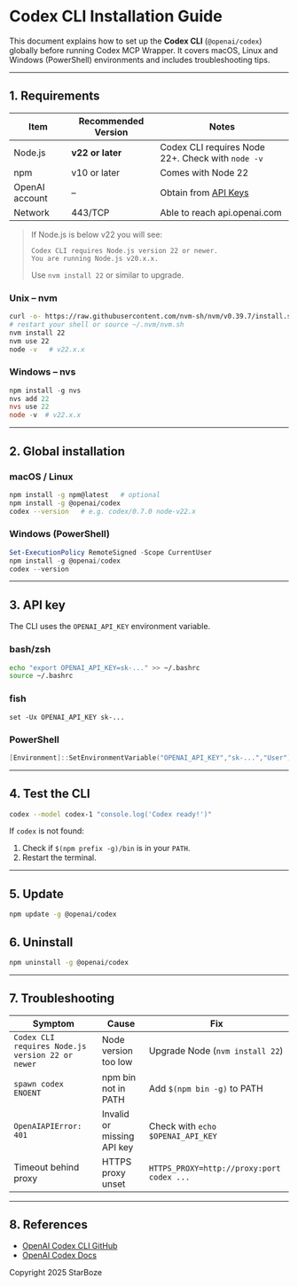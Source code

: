 # Codex CLI Installation Guide

This document explains how to set up the **Codex CLI** (`@openai/codex`) globally before running Codex MCP Wrapper. It covers macOS, Linux and Windows (PowerShell) environments and includes troubleshooting tips.

---

## 1. Requirements

| Item | Recommended Version | Notes |
| --- | --- | --- |
| Node.js | **v22 or later** | Codex CLI requires Node 22+. Check with `node -v` |
| npm | v10 or later | Comes with Node 22 |
| OpenAI account | – | Obtain from [API Keys](https://platform.openai.com/account/api-keys) |
| Network | 443/TCP | Able to reach api.openai.com |

> If Node.js is below v22 you will see:
> ```
> Codex CLI requires Node.js version 22 or newer.
> You are running Node.js v20.x.x.
> ```
> Use `nvm install 22` or similar to upgrade.

### Unix – nvm
```bash
curl -o- https://raw.githubusercontent.com/nvm-sh/nvm/v0.39.7/install.sh | bash
# restart your shell or source ~/.nvm/nvm.sh
nvm install 22
nvm use 22
node -v   # v22.x.x
```

### Windows – nvs
```powershell
npm install -g nvs
nvs add 22
nvs use 22
node -v  # v22.x.x
```

---

## 2. Global installation

### macOS / Linux
```bash
npm install -g npm@latest   # optional
npm install -g @openai/codex
codex --version   # e.g. codex/0.7.0 node-v22.x
```

### Windows (PowerShell)
```powershell
Set-ExecutionPolicy RemoteSigned -Scope CurrentUser
npm install -g @openai/codex
codex --version
```

---

## 3. API key
The CLI uses the `OPENAI_API_KEY` environment variable.

### bash/zsh
```bash
echo "export OPENAI_API_KEY=sk-..." >> ~/.bashrc
source ~/.bashrc
```

### fish
```fish
set -Ux OPENAI_API_KEY sk-...
```

### PowerShell
```powershell
[Environment]::SetEnvironmentVariable("OPENAI_API_KEY","sk-...","User")
```

---

## 4. Test the CLI
```bash
codex --model codex-1 "console.log('Codex ready!')"
```
If `codex` is not found:
1. Check if `$(npm prefix -g)/bin` is in your `PATH`.
2. Restart the terminal.

---

## 5. Update
```bash
npm update -g @openai/codex
```

## 6. Uninstall
```bash
npm uninstall -g @openai/codex
```

---

## 7. Troubleshooting

| Symptom | Cause | Fix |
| --- | --- | --- |
| `Codex CLI requires Node.js version 22 or newer` | Node version too low | Upgrade Node (`nvm install 22`) |
| `spawn codex ENOENT` | npm bin not in PATH | Add `$(npm bin -g)` to PATH |
| `OpenAIAPIError: 401` | Invalid or missing API key | Check with `echo $OPENAI_API_KEY` |
| Timeout behind proxy | HTTPS proxy unset | `HTTPS_PROXY=http://proxy:port codex ...` |

---

## 8. References
* [OpenAI Codex CLI GitHub](https://github.com/openai/openai-codex-cli)
* [OpenAI Codex Docs](https://platform.openai.com/docs/codex)

Copyright 2025 StarBoze
